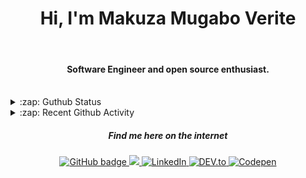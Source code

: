 
<h1 align="center">Hi, I'm Makuza Mugabo Verite </h1> 

<br/>
<h4 align="center">Software Engineer  and open source enthusiast.</h4>
 <br/>


<details>
  <summary>:zap: Guthub Status</summary>
 <p>
  <p align="center"><img width="100%" src="https://github-readme-stats.vercel.app/api?username=makuzaverite&count_private=true&show_icons=true&include_all_commits=true&show_icons=true&theme=tokyonight" /></p>
  </p>
</details>

<details>
  <summary>:zap: Recent Github Activity</summary>

<!--START_SECTION:activity-->
1. 🎉 Merged PR [#17](https://github.com/PatrickNiyogitare28/customify/pull/17) in [PatrickNiyogitare28/customify](https://github.com/PatrickNiyogitare28/customify)
2. 💪 Opened PR [#19](https://github.com/PatrickNiyogitare28/customify/pull/19) in [PatrickNiyogitare28/customify](https://github.com/PatrickNiyogitare28/customify)
3. 🎉 Merged PR [#1](https://github.com/makuzaverite/dots/pull/1) in [makuzaverite/dots](https://github.com/makuzaverite/dots)
4. 💪 Opened PR [#1](https://github.com/makuzaverite/dots/pull/1) in [makuzaverite/dots](https://github.com/makuzaverite/dots)
5. 🎉 Merged PR [#15](https://github.com/makuzaverite/online-shopping-store/pull/15) in [makuzaverite/online-shopping-store](https://github.com/makuzaverite/online-shopping-store)
<!--END_SECTION:activity-->
</details>



<h5 align="center"><em>Find me here on the internet</em></h5>

<p align="center">
 
  <a href="https://github.com/makuzaverite?tab=followers">
    <img src="https://img.shields.io/github/followers/makuzaverite?label=Followers&logo=GitHub&style=for-the-badge" alt="GitHub badge" />
  </a>
  
   <a href="http://twitter.com/makuza_mugabo_v">
    <img src="https://img.shields.io/twitter/follow/makuza_mugabo_v?label=Twitter&logo=twitter&style=for-the-badge" />
  </a>
 
 <a href="https://www.linkedin.com/in/makuza-mugabo-verite-99369a184/" target="_blank">
  <img src="https://img.shields.io/badge/LinkedIn-%230077B5.svg?&style=for-the-badge&logo=LinkedIn&logoColor=white" alt="LinkedIn">
</a>

<a href="https://dev.to/mugaboverite" target="_blank">
   <img src="https://img.shields.io/badge/DEV-%230A0A0A.svg?&style=for-the-badge&logo=DEV.to&logoColor=white" alt="DEV.to">
</a>


<a href="https://codepen.io/makuza-mugabo-verite" target="_blank">
   <img src="https://img.shields.io/badge/Codepen-%230A0A0A.svg?&style=for-the-badge&logo=Codepen&logoColor=white" alt="Codepen">
</a>

</p>
